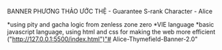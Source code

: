 BANNER PHƯƠNG THẢO ƯỚC THỆ - Guarantee S-rank Character - Alice

*using pity and gacha logic from zenless zone zero *VIE language *basic javascript language, using html and css for making the web more efficient ("http://127.0.0.1:5500/index.html")"# Alice-Thymefield-Banner-2.0" 
